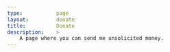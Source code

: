 ```yaml
---
type:           page
layout:         donate
title:          Donate
description:    >
    A page where you can send me unsolicited money.
---
```

